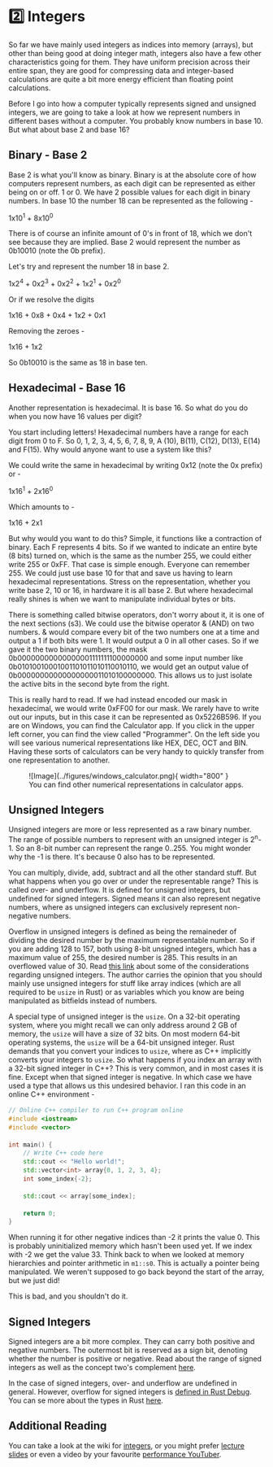 # 2️⃣ Integers
So far we have mainly used integers as indices into memory (arrays), but other than being good at
doing integer math, integers also have a few other characteristics going for them. They have
uniform precision across their entire span, they are good for compressing data and integer-based
calculations are quite a bit more energy efficient than floating point calculations.

Before I go into how a computer typically represents signed and unsigned integers,
we are going to take a look at how we represent numbers in different bases without a computer.
You probably know numbers in base 10. But what about base 2 and base 16?

## Binary - Base 2
Base 2 is what you'll know as binary. Binary is at the absolute core of how computers represent
numbers, as each digit can be represented as either being on or off. 1 or 0.
We have 2 possible values for each digit in binary numbers.
In base 10 the number 18 can be represented as the following -

1x10<sup>1</sup> + 8x10<sup>0</sup>

There is of course an infinite amount of 0's in front of 18, which we don't see because they
are implied. Base 2 would represent the number as 0b10010 (note the 0b prefix).

Let's try and represent the number 18 in base 2.

1x2<sup>4</sup> + 0x2<sup>3</sup> + 0x2<sup>2</sup> + 1x2<sup>1</sup> + 0x2<sup>0</sup>

Or if we resolve the digits

1x16 + 0x8 + 0x4 + 1x2 + 0x1

Removing the zeroes -

1x16 + 1x2  

So 0b10010 is the same as 18 in base ten.

## Hexadecimal - Base 16
Another representation is hexadecimal. It is base 16. So what do you do when you now have
16 values per digit?

You start including letters! Hexadecimal numbers have a range for each digit from 0 to F.
So 0, 1, 2, 3, 4, 5, 6, 7, 8, 9, A (10), B(11), C(12), D(13), E(14) and F(15). Why would
anyone want to use a system like this?

We could write the same in hexadecimal by writing 0x12 (note the 0x prefix) or -

1x16<sup>1</sup> + 2x16<sup>0</sup>

Which amounts to -

1x16 + 2x1

But why would you want to do this? Simple, it functions like a contraction of binary.
Each F represents 4 bits. So if we wanted to indicate an entire byte (8 bits) turned on,
which is the same as the number 255, we could either write 255 or 0xFF. That case is
simple enough. Everyone can remember 255. We could just use base 10 for that and save
us having to learn hexadecimal representations. Stress on the representation,
whether you write base 2, 10 or 16, in hardware it is all base 2. But where
hexadecimal really shines is when we want to manipulate individual bytes or bits.

There is something called bitwise operators, don't worry about it, it is one of
the next sections (s3). We could use the bitwise operator & (AND) on two numbers.
& would compare every bit of the two numbers one at a time and output a 1 if
both bits were 1. It would output a 0 in all other cases. So if we gave it
the two binary numbers, the mask 0b00000000000000001111111100000000 and some input number
like 0b01010010001001101011010110010110, we would get an output value of
0b00000000000000000011010100000000. This allows us to just isolate the active bits
in the second byte from the right.

This is really hard to read. If we had instead encoded our mask in hexadecimal,
we would write 0xFF00 for our mask. We rarely have to write out our inputs, but
in this case it can be represented as 0x5226B596. If you are on Windows, you can
find the Calculator app. If you click in the upper left corner, you can find the view
called "Programmer". On the left side you will see various numerical representations
like HEX, DEC, OCT and BIN. Having these sorts of calculators can be very handy
to quickly transfer from one representation to another.

<figure markdown>
![Image](../figures/windows_calculator.png){ width="800" }
<figcaption>
You can find other numerical representations in calculator apps.
</figcaption>
</figure>

## Unsigned Integers
Unsigned integers are more or less represented as a raw binary number.
The range of possible numbers to represent with an unsigned integer is
2<sup>n</sup>-1. So an 8-bit number can represent the range 0..255. You
might wonder why the -1 is there. It's because 0 also has to be represented.

You can multiply, divide, add, subtract and all the other standard stuff.
But what happens when you go over or under the representable range?
This is called over- and underflow. It is defined for unsigned integers,
but undefined for signed integers. Signed means it can also represent
negative numbers, where as unsigned integers can exclusively represent
non-negative numbers.

Overflow in unsigned integers is defined as being the remaineder of dividing
the desired number by the maximum representable number. So if you are adding
128 to 157, both using 8-bit unsigned integers, which has a maximum value of
255, the desired number is 285. This results in an overflowed value of 30.
Read [this link](https://www.learncpp.com/cpp-tutorial/unsigned-integers-and-why-to-avoid-them/)
about some of the considerations regarding unsigned integers. The author
carries the opinion that you should mainly use unsigned integers for
stuff like array indices (which are all required to be ```usize``` in Rust)
or as variables which you know are being manipulated as bitfields instead of
numbers.

A special type of unsigned integer is the ```usize```. On a 32-bit operating system,
where you might recall we can only address around 2 GB of memory, the ```usize``` will
have a size of 32 bits. On most modern 64-bit operating systems, the ```usize``` will be
a 64-bit unsigned integer. Rust demands that you convert your indices to ```usize```,
where as C++ implicitly converts your integers to ```usize```. So what happens
if you index an array with a 32-bit signed integer in C++? This is very common,
and in most cases it is fine. Except when that signed integer is negative. In
which case we have used a type that allows us this undesired behavior. I ran this
code in an online C++ environment -

```c++
// Online C++ compiler to run C++ program online
#include <iostream>
#include <vector>

int main() {
    // Write C++ code here
    std::cout << "Hello world!";
    std::vector<int> array{0, 1, 2, 3, 4};
    int some_index{-2};

    std::cout << array[some_index];

    return 0;
}
```

When running it for other negative indices than -2 it prints the value 0. This is probably
uninitialized memory which hasn't been used yet. If we index with -2 we get the value
33. Think back to when we looked at memory hierarchies and pointer arithmetic in ```m1::s0```.
This is actually a pointer being manipulated. We weren't supposed to go back beyond the start
of the array, but we just did!

This is bad, and you shouldn't do it.

## Signed Integers
Signed integers are a bit more complex. They can carry both positive and negative numbers.
The outermost bit is reserved as a sign bit, denoting whether the number is positive or
negative. Read about the range of signed integers as well as the concept two's complement
[here][0].

In the case of signed integers, over- and underflow are undefined in general. However,
overflow for signed integers is [defined in Rust Debug][1]. You can se more about the types in Rust [here][2].

## Additional Reading
You can take a look at the wiki for [integers][3], or you might prefer [lecture slides][4]
or even a video by your favourite [performance YouTuber][5].

[0]: https://en.wikipedia.org/wiki/Two%27s_complement
[1]: https://doc.rust-lang.org/book/ch03-02-data-types.html#integer-overflow
[2]: https://doc.rust-lang.org/reference/types/numeric.html
[3]: https://en.wikipedia.org/wiki/Integer_(computer_science)
[4]: https://www.cs.utexas.edu/users/witchel/429H/lectures/02-bits-ints.pdf
[5]: https://www.youtube.com/watch?v=fYMeYrIWnOc
